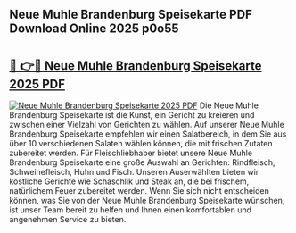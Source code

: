 ## Neue Muhle Brandenburg Speisekarte PDF Download Online 2025 p0o55

# <h2><a href="http://gc7lyro.nevu.top/?p=Neue+Muhle+Brandenburg+Speisekarte">🔗 👉🔴 Neue Muhle Brandenburg Speisekarte 2025 PDF</a></h2>

[![Neue Muhle Brandenburg Speisekarte 2025 PDF](https://i.imgur.com/dBaPXMq.png)](http://gc7lyro.nevu.top/?p=Neue+Muhle+Brandenburg+Speisekarte)
Die Neue Muhle Brandenburg Speisekarte ist die Kunst, ein Gericht zu kreieren und zwischen einer Vielzahl von Gerichten zu wählen. Auf unserer Neue Muhle Brandenburg Speisekarte empfehlen wir einen Salatbereich, in dem Sie aus über 10 verschiedenen Salaten wählen können, die mit frischen Zutaten zubereitet werden. Für Fleischliebhaber bietet unsere Neue Muhle Brandenburg Speisekarte eine große Auswahl an Gerichten: Rindfleisch, Schweinefleisch, Huhn und Fisch. Unseren Auserwählten bieten wir köstliche Gerichte wie Schaschlik und Steak an, die bei frischem, natürlichem Feuer zubereitet werden. Wenn Sie sich nicht entscheiden können, was Sie von der Neue Muhle Brandenburg Speisekarte wünschen, ist unser Team bereit zu helfen und Ihnen einen komfortablen und angenehmen Service zu bieten.
